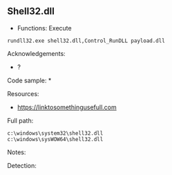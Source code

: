 ## Shell32.dll

* Functions: Execute

```
rundll32.exe shell32.dll,Control_RunDLL payload.dll
```

Acknowledgements:
* ?

Code sample:
* 

Resources:
* https://linktosomethingusefull.com

Full path:
```
c:\windows\system32\shell32.dll
c:\windows\sysWOW64\shell32.dll
```

Notes:



Detection:


 
